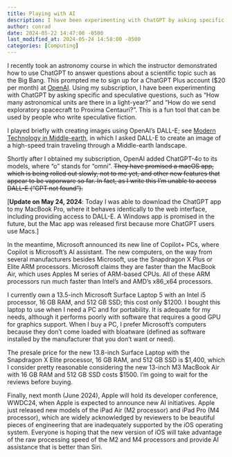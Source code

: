 ```yaml
---
title: Playing with AI
description: I have been experimenting with ChatGPT by asking specific and speculative questions.
author: conrad
date: 2024-05-22 14:47:00 -0500
last_modified_at: 2024-05-24 14:58:00 -0500
categories: [Computing]
---
```


I recently took an astronomy course in which the instructor demonstrated how to
use ChatGPT to answer questions about a scientific topic such as the Big Bang.
This prompted me to sign up for a ChatGPT Plus account ($20 per month) at
[OpenAI](https://openai.com). Using my subscription, I have been experimenting
with ChatGPT by asking specific and speculative questions, such as “How many
astronomical units are there in a light-year?” and “How do we send exploratory
spacecraft to Proxima Centauri?”. This is a fun tool that can be used by people
who write speculative fiction.

I played briefly with creating images using OpenAI’s DALL-E; see [Modern
Technology in
Middle-earth](https://conradhalling.com/blog/posts/modern-technology-in-middle-earth/),
in which I asked DALL-E to create an image of a high-speed train traveling
through a Middle-earth landscape.

Shortly after I obtained my subscription, OpenAI added ChatGPT-4o to its models,
where “o” stands for “omni”. ~~They have promised a macOS app, which is being
rolled out slowly, not to me yet, and other new features that appear to be
vaporware so far. In fact, as I write this I’m unable to access DALL-E (“GPT not
found”).~~

[**Update on May 24, 2024**: Today I was able to download the ChatGPT
app to my MacBook Pro, where it behaves identically to the web interface,
including providing access to DALL-E. A Windows app is promised in the future,
but the Mac app was released first because more ChatGPT users use Macs.]

In the meantime, Microsoft announced its new line of Copilot+ PCs, where Copilot
is Microsoft’s AI assistant. The new computers, on the way from several
manufacturers besides Microsoft, use the Snapdragon X Plus or Elite ARM
processors. Microsoft claims they are faster than the MacBook Air, which uses
Apples M series of ARM-based CPUs. All of these ARM processors run much faster
than Intel’s and AMD’s x86_x64 processors.

I currently own a 13.5-inch Microsoft Surface Laptop 5 with an Intel i5
processor, 16 GB RAM, and 512 GB SSD; this cost only $1200. I bought this laptop
to use when I need a PC and for portability. It is adequate for my needs,
although it performs poorly with software that requires a good GPU for graphics
support. When I buy a PC, I prefer Microsoft’s computers because they don’t come
loaded with bloatware (defined as software installed by the manufacturer that
you don’t want or need).

The presale price for the new 13.8-inch Surface Laptop with the Snapdragon X
Elite processor, 16 GB RAM, and 512 GB SSD is $1,400, which I consider pretty
reasonable considering the new 13-inch M3 MacBook Air with 16 GB RAM and 512 GB
SSD costs $1500. I’m going to wait for the reviews before buying.

Finally, next month (June 2024), Apple will hold its developer conference,
WWDC24, when Apple is expected to announce new AI initiatives. Apple just
released new models of the iPad Air (M2 processor) and iPad Pro (M4 processor),
which are widely acknowledged by reviewers to be beautiful pieces of engineering
that are inadequately supported by the iOS operating system. Everyone is hoping
that the new version of iOS will take advantage of the raw processing speed of
the M2 and M4 processors and provide AI assistance that is better than Siri.
